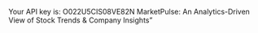 Your API key is: O022U5CIS08VE82N
MarketPulse: An Analytics-Driven View of Stock Trends & Company Insights”